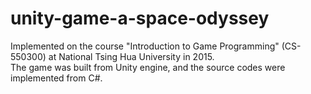 # unity-game-a-space-odyssey
Implemented on the course "Introduction to Game Programming" (CS-550300) at National Tsing Hua University in 2015.
<br>
The game was built from Unity engine, and the source codes were implemented from C#.
